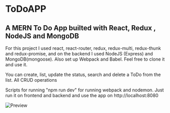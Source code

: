 # ToDoAPP 

## A MERN To Do App builted with React, Redux , NodeJS and MongoDB

For this project I used react, react-router, redux, redux-multi, redux-thunk and redux-promise, and on the backend I used NodeJS (Express) and MongoDB(mongoose). Also set up Webpack and Babel. Feel free to clone it and use it. 

You can create, list, update the status, search and delete a ToDo from the list. All CRUD operations

Scripts for running "npm run dev" for running webpack and nodemon. Just run it on frontend and backend and use the app on http://localhost:8080

![Preview](https://github.com/koba1917/ToDoAPP/blob/master/todoPreview.jpg)
